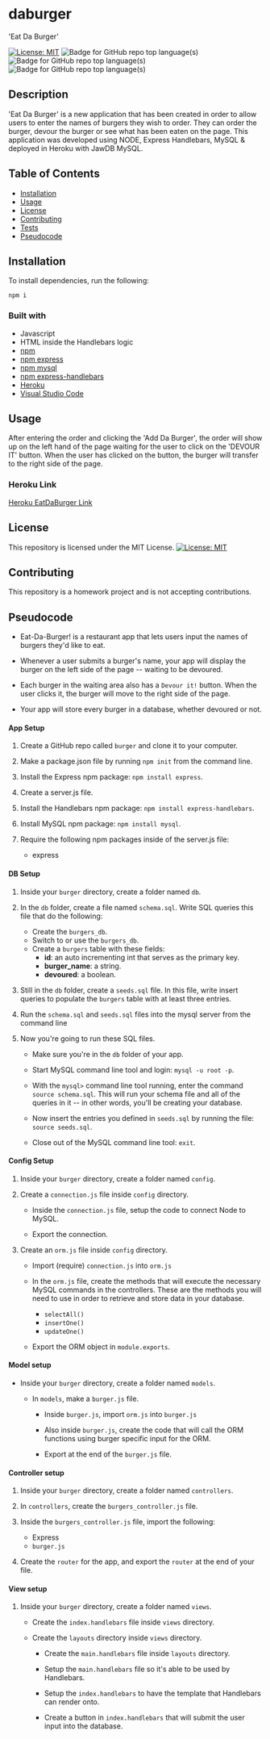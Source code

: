 # daburger
 'Eat Da Burger' 
 
 [![License: MIT](https://img.shields.io/badge/License-MIT-yellow.svg)](https://opensource.org/licenses/MIT) ![Badge for GitHub repo top language(s)](https://img.shields.io/badge/-JavaScript-blue)  ![Badge for GitHub repo top language(s)](https://img.shields.io/badge/-Handlebars-blue)  ![Badge for GitHub repo top language(s)](https://img.shields.io/badge/-CSS-blue)  

## Description

'Eat Da Burger' is a new application that has been created in order to allow users to enter the names of burgers they wish to order. They can order the burger, devour the burger or see what has been eaten on the page. This application was developed using NODE, Express Handlebars, MySQL & deployed in Heroku with JawDB MySQL.

## Table of Contents
* [Installation](#installation)
* [Usage](#usage)
* [License](#license)
* [Contributing](#contributing)
* [Tests](#tests)
* [Pseudocode](#pseudocode)


## Installation

To install dependencies, run the following:

```
npm i
```

### Built with
* Javascript
* HTML inside the Handlebars logic
* [npm](https://nodejs.org/en/)
* [npm express](https://www.npmjs.com/package/express)
* [npm mysql](https://www.npmjs.com/package/mysql)
* [npm express-handlebars](https://www.npmjs.com/package/express-handlebars)
* [Heroku](www.heroku.com)
* [Visual Studio Code](code.visualstudio.com)



## Usage

After entering the order and clicking the 'Add Da Burger', the order will show up on the left hand of the page waiting for the user to click on the 'DEVOUR IT' button.  When the user has clicked on the button, the burger will transfer to the right side of the page.

### Heroku Link
[Heroku EatDaBurger Link](https://secure-everglades-40950.herokuapp.com/)


## License


This repository is licensed under the MIT License.
[![License: MIT](https://img.shields.io/badge/License-MIT-yellow.svg)](https://opensource.org/licenses/MIT)


## Contributing

This repository is a homework project and is not accepting contributions.


## Pseudocode
* Eat-Da-Burger! is a restaurant app that lets users input the names of burgers they'd like to eat.

* Whenever a user submits a burger's name, your app will display the burger on the left side of the page -- waiting to be devoured.

* Each burger in the waiting area also has a `Devour it!` button. When the user clicks it, the burger will move to the right side of the page.

* Your app will store every burger in a database, whether devoured or not.

#### App Setup

1. Create a GitHub repo called `burger` and clone it to your computer.

2. Make a package.json file by running `npm init` from the command line.

3. Install the Express npm package: `npm install express`.

4. Create a server.js file.

5. Install the Handlebars npm package: `npm install express-handlebars`.

6. Install MySQL npm package: `npm install mysql`.

7. Require the following npm packages inside of the server.js file:
   * express

#### DB Setup

1. Inside your `burger` directory, create a folder named `db`.

2. In the `db` folder, create a file named `schema.sql`. Write SQL queries this file that do the following:

   * Create the `burgers_db`.
   * Switch to or use the `burgers_db`.
   * Create a `burgers` table with these fields:
     * **id**: an auto incrementing int that serves as the primary key.
     * **burger_name**: a string.
     * **devoured**: a boolean.

3. Still in the `db` folder, create a `seeds.sql` file. In this file, write insert queries to populate the `burgers` table with at least three entries.

4. Run the `schema.sql` and `seeds.sql` files into the mysql server from the command line

5. Now you're going to run these SQL files.

   * Make sure you're in the `db` folder of your app.

   * Start MySQL command line tool and login: `mysql -u root -p`.

   * With the `mysql>` command line tool running, enter the command `source schema.sql`. This will run your schema file and all of the queries in it -- in other words, you'll be creating your database.

   * Now insert the entries you defined in `seeds.sql` by running the file: `source seeds.sql`.

   * Close out of the MySQL command line tool: `exit`.

#### Config Setup

1. Inside your `burger` directory, create a folder named `config`.

2. Create a `connection.js` file inside `config` directory.

   * Inside the `connection.js` file, setup the code to connect Node to MySQL.

   * Export the connection.

3. Create an `orm.js` file inside `config` directory.

   * Import (require) `connection.js` into `orm.js`

   * In the `orm.js` file, create the methods that will execute the necessary MySQL commands in the controllers. These are the methods you will need to use in order to retrieve and store data in your database.

     * `selectAll()`
     * `insertOne()`
     * `updateOne()`

   * Export the ORM object in `module.exports`.

#### Model setup

* Inside your `burger` directory, create a folder named `models`.

  * In `models`, make a `burger.js` file.

    * Inside `burger.js`, import `orm.js` into `burger.js`

    * Also inside `burger.js`, create the code that will call the ORM functions using burger specific input for the ORM.

    * Export at the end of the `burger.js` file.

#### Controller setup

1. Inside your `burger` directory, create a folder named `controllers`.

2. In `controllers`, create the `burgers_controller.js` file.

3. Inside the `burgers_controller.js` file, import the following:

   * Express
   * `burger.js`

4. Create the `router` for the app, and export the `router` at the end of your file.

#### View setup

1. Inside your `burger` directory, create a folder named `views`.

   * Create the `index.handlebars` file inside `views` directory.

   * Create the `layouts` directory inside `views` directory.

     * Create the `main.handlebars` file inside `layouts` directory.

     * Setup the `main.handlebars` file so it's able to be used by Handlebars.

     * Setup the `index.handlebars` to have the template that Handlebars can render onto.

     * Create a button in `index.handlebars` that will submit the user input into the database.


